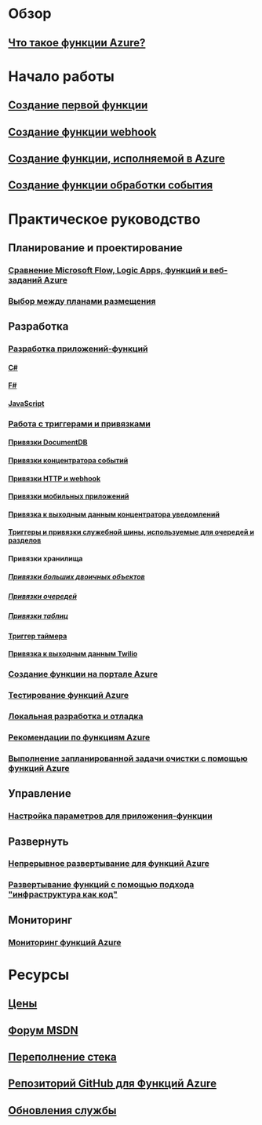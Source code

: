 # Обзор
## [Что такое функции Azure?](functions-overview.md)
# Начало работы
## [Создание первой функции](functions-create-first-azure-function.md)
## [Создание функции webhook](functions-create-a-web-hook-or-api-function.md)
## [Создание функции, исполняемой в Azure](functions-create-an-azure-connected-function.md)
## [Создание функции обработки события](functions-create-an-event-processing-function.md)
# Практическое руководство
## Планирование и проектирование
### [Сравнение Microsoft Flow, Logic Apps, функций и веб-заданий Azure](functions-compare-logic-apps-ms-flow-webjobs.md)
### [Выбор между планами размещения](functions-scale.md)

## Разработка
### [Разработка приложений-функций](functions-reference.md)
#### [C#](functions-reference-csharp.md)
#### [F#](functions-reference-fsharp.md)
#### [JavaScript](functions-reference-node.md)
### [Работа с триггерами и привязками](functions-triggers-bindings.md)
#### [Привязки DocumentDB](functions-bindings-documentdb.md)
#### [Привязки концентратора событий](functions-bindings-event-hubs.md)
#### [Привязки HTTP и webhook](functions-bindings-http-webhook.md)
#### [Привязки мобильных приложений](functions-bindings-mobile-apps.md)
#### [Привязка к выходным данным концентратора уведомлений](functions-bindings-notification-hubs.md)
#### [Триггеры и привязки служебной шины, используемые для очередей и разделов](functions-bindings-service-bus.md)
#### Привязки хранилища
##### [Привязки больших двоичных объектов](functions-bindings-storage-blob.md)
##### [Привязки очередей](functions-bindings-storage-queue.md)
##### [Привязки таблиц](functions-bindings-storage-table.md)
#### [Триггер таймера](functions-bindings-timer.md)
#### [Привязка к выходным данным Twilio](functions-bindings-twilio.md)
### [Создание функции на портале Azure](functions-create-first-azure-function-azure-portal.md) 
### [Тестирование функций Azure](functions-test-a-function.md)
### [Локальная разработка и отладка](functions-run-local.md)
### [Рекомендации по функциям Azure](functions-best-practices.md)
### [Выполнение запланированной задачи очистки с помощью функций Azure](functions-scenario-database-table-cleanup.md)

## Управление
### [Настройка параметров для приложения-функции](functions-how-to-use-azure-function-app-settings.md)

## Развернуть
### [Непрерывное развертывание для функций Azure](functions-continuous-deployment.md)
### [Развертывание функций с помощью подхода "инфраструктура как код"](functions-infrastructure-as-code.md)

## Мониторинг
### [Мониторинг функций Azure](functions-monitoring.md)

# Ресурсы
## [Цены](https://azure.microsoft.com/pricing/details/functions/)  
## [Форум MSDN](https://social.msdn.microsoft.com/Forums/en-US/home?forum=AzureFunctions)
## [Переполнение стека](http://stackoverflow.com/questions/tagged/azure-functions)
## [Репозиторий GitHub для Функций Azure](https://github.com/Azure/Azure-Functions/) 
## [Обновления службы](https://azure.microsoft.com/en-us/updates/?product=functions&updatetype=&platform=)


<!--HONumber=Feb17_HO1-->


